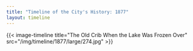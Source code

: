 ```yaml
---
title: "Timeline of the City's History: 1877"
layout: timeline
---
```


{{< image-timeline title="The Old Crib When the Lake Was Frozen Over" src="/img/timeline/1877/large/274.jpg" >}}
